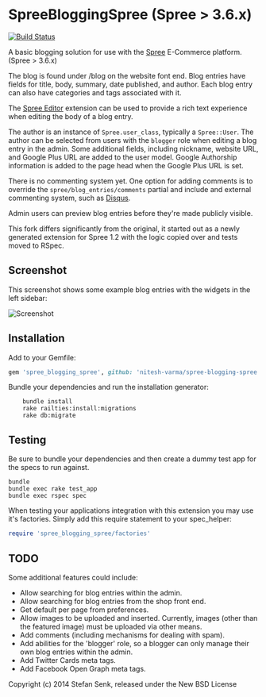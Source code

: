 SpreeBloggingSpree (Spree > 3.6.x)
==================

[![Build Status](https://travis-ci.org/stefansenk/spree-blogging-spree.png?branch=master)](https://travis-ci.org/stefansenk/spree-blogging-spree)

A basic blogging solution for use with the [Spree](http://github.com/spree/spree/) E-Commerce platform. (Spree > 3.6.x)

The blog is found under /blog on the website font end. Blog entries have fields for title, body, summary, date published, and author. Each blog entry can also have categories and tags associated with it. 

The [Spree Editor](http://github.com/spree/spree_editor/) extension can be used to provide a rich text experience when editing the body of a blog entry.

The author is an instance of `Spree.user_class`, typically a `Spree::User`. The author can be selected from users with the `blogger` role when editing a blog entry in the admin. Some additional fields, including nickname, website URL, and Google Plus URL are added to the user model. Google Authorship information is added to the page head when the Google Plus URL is set.

There is no commenting system yet. One option for adding comments is to override the `spree/blog_entries/comments` partial and include and external commenting system, such as [Disqus](http://disqus.com/).

Admin users can preview blog entries before they're made publicly visible.

This fork differs significantly from the original, it started out as a newly generated extension for Spree 1.2 with the logic copied over and tests moved to RSpec.

Screenshot
----------

This screenshot shows some example blog entries with the widgets in the left sidebar:

![Screenshot](https://raw.github.com/stefansenk/spree-blogging-spree/master/screenshot.png)


Installation
------------

Add to your Gemfile:

```ruby
gem 'spree_blogging_spree', github: 'nitesh-varma/spree-blogging-spree'
```

Bundle your dependencies and run the installation generator:

```shell
    bundle install
    rake railties:install:migrations
    rake db:migrate
```

Testing
-------

Be sure to bundle your dependencies and then create a dummy test app for the specs to run against.

```shell
bundle
bundle exec rake test_app
bundle exec rspec spec
```

When testing your applications integration with this extension you may use it's factories.
Simply add this require statement to your spec_helper:

```ruby
require 'spree_blogging_spree/factories'
```

TODO
----

Some additional features could include:

- Allow searching for blog entries within the admin.
- Allow searching for blog entries from the shop front end.
- Get default per page from preferences.
- Allow images to be uploaded and inserted. Currently, images (other than the featured image) must be uploaded via other means.
- Add comments (including mechanisms for dealing with spam).
- Add abilities for the 'blogger' role, so a blogger can only manage their own blog entries within the admin.
- Add Twitter Cards meta tags.
- Add Facebook Open Graph meta tags.


Copyright (c) 2014 Stefan Senk, released under the New BSD License
